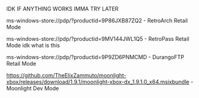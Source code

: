 IDK IF ANYTHING WORKS IMMA TRY LATER

ms-windows-store://pdp/?productid=9P86JXB87ZQ2 - RetroArch Retail Mode

ms-windows-store://pdp/?productid=9MV144JWL1Q5 - RetroPass Retail Mode idk what is this

ms-windows-store://pdp/?productid=9P9ZD6PNMCMD - DurangoFTP Retail Mode

https://github.com/TheElixZammuto/moonlight-xbox/releases/download/1.9.1/moonlight-xbox-dx_1.9.1.0_x64.msixbundle - Moonlight Dev Mode
